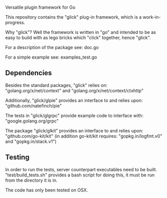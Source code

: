 Versatile plugin framework for Go

This repository contains the "glick" plug-in framework, which is a work-in-progress.

Why "glick"? Well the framework is written in "go" and intended to be as easy to build with as lego bricks which "click" together, hence "glick".

For a description of the package see: doc.go

For a simple example see: examples_test.go

## Dependencies

Besides the standard packages, "glick" relies on:
	"golang.org/x/net/context" and
	"golang.org/x/net/context/ctxhttp"

Additionally, "glick/glpie" provides an interface to and relies upon:
	"github.com/natefinch/pie"

The tests in "glick/glgrpc" provide example code to interface with:
	"google.golang.org/grpc"

The package "glick/glkit" provides an interface to and relies upon:
	"github.com/go-kit/kit" 
(in addition go-kit/kit requires: "gopkg.in/logfmt.v0" and "gopkg.in/stack.v1")

## Testing

In order to run the tests, server counterpart executables need to be built. "test/build_tests.sh" provides a bash script for doing this, it must be run from the directory it is in.

The code has only been tested on OSX.
